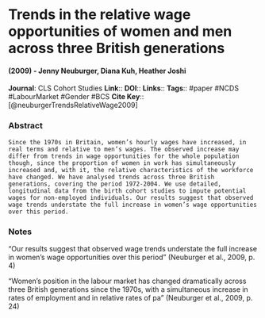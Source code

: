 # Trends in the relative wage opportunities of women and men across three British generations
#### (2009) - Jenny Neuburger, Diana Kuh, Heather Joshi
**Journal**: CLS Cohort Studies
**Link**:: 
**DOI**:: 
**Links**:: 
**Tags**:: #paper #NCDS #LabourMarket #Gender #BCS 
**Cite Key**:: [@neuburgerTrendsRelativeWage2009]

### Abstract

```
Since the 1970s in Britain, women’s hourly wages have increased, in real terms and relative to men’s wages. The observed increase may differ from trends in wage opportunities for the whole population though, since the proportion of women in work has simultaneously increased and, with it, the relative characteristics of the workforce have changed. We have analysed trends across three British generations, covering the period 1972-2004. We use detailed, longitudinal data from the birth cohort studies to impute potential wages for non-employed individuals. Our results suggest that observed wage trends understate the full increase in women’s wage opportunities over this period.
```

### Notes

“Our results suggest that observed wage trends understate the full increase in women’s wage opportunities over this period” (Neuburger et al., 2009, p. 4)

“Women’s position in the labour market has changed dramatically across three British generations since the 1970s, with a simultaneous increase in rates of employment and in relative rates of pa” (Neuburger et al., 2009, p. 24)